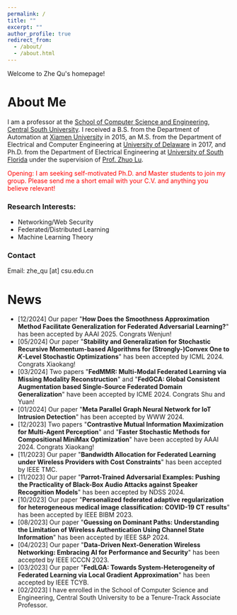 ```yaml
---
permalink: /
title: ""
excerpt: ""
author_profile: true
redirect_from: 
  - /about/
  - /about.html
---
```

<style>
r { color: Red }
o { color: Orange }
g { color: Green }
</style>

Welcome to Zhe Qu's homepage!

# About Me
I am a professor at the [School of Computer Science and Engineering](https://cse.csu.edu.cn/), [Central South University](https://www.csu.edu.cn/). I received a B.S. from the Department of Automation at [Xiamen University](https://www.xmu.edu.cn/) in 2015, an M.S. from the Department of Electrical and Computer Engineering at [University of Delaware](https://www.udel.edu/) in 2017, and Ph.D. from the Department of Electrical Engineering at [University of South Florida](https://www.usf.edu/) under the supervision of [Prof. Zhuo Lu](https://csalab.site).

<r>Opening: I am seeking self-motivated Ph.D. and Master students to join my group. Please send me a short email with your C.V. and anything you believe relevant!</r>

### Research Interests:
- Networking/Web Security
- Federated/Distributed Learning
- Machine Learning Theory

### Contact
Email: zhe_qu [at] csu.edu.cn



# News
- [12/2024] Our paper "**How Does the Smoothness Approximation Method Facilitate Generalization for Federated Adversarial Learning?**" has been accepted by AAAI 2025. Congrats Wenjun!
- [05/2024] Our paper "**Stability and Generalization for Stochastic Recursive Momentum-based Algorithms for (Strongly-)Convex One to $K$-Level Stochastic Optimizations**" has been accepted by ICML 2024. Congrats Xiaokang!
- [03/2024] Two papers "**FedMMR: Multi-Modal Federated Learning via Missing Modality Reconstruction**" and "**FedGCA: Global Consistent Augmentation based Single-Source Federated Domain Generalization**" have been accepted by ICME 2024. Congrats Shu and Yuan!
- [01/2024] Our paper "**Meta Parallel Graph Neural Network for IoT Intrusion Detection**" has been accepted by WWW 2024.
- [12/2023] Two papers "**Contrastive Mutual Information Maximization for Multi-Agent Perception**" and "**Faster Stochastic Methods for Compositional MiniMax Optimization**" have been accepted by AAAI 2024. Congrats Xiaokang!
- [11/2023] Our paper "**Bandwidth Allocation for Federated Learning under Wireless Providers with Cost Constraints**" has been accepted by IEEE TMC.
- [11/2023] Our paper "**Parrot-Trained Adversarial Examples: Pushing the Practicality of Black-Box Audio Attacks against Speaker Recognition Models**" has been accepted by NDSS 2024.
- [10/2023] Our paper "**Personalized federated adaptive regularization for heterogeneous medical image classification: COVID-19 CT results**" has been accepted by IEEE BIBM 2023.
- [08/2023] Our paper "**Guessing on Dominant Paths: Understanding the Limitation of Wireless Authentication Using Channel State Information**" has been accepted by IEEE S&P 2024.
- [04/2023] Our paper "**Data-Driven Next-Generation Wireless Networking: Embracing AI for Performance and Security**" has been accepted by IEEE ICCCN 2023.
- [03/2023] Our paper "**FedLGA: Towards System-Heterogeneity of Federated Learning via Local Gradient Approximation**" has been accepted by IEEE TCYB.
- [02/2023] I have enrolled in the School of Computer Science and Engineering, Central South University to be a Tenure-Track Associate Professor.

